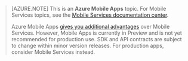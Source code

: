 <!-- not suitable for Mooncake -->

>[AZURE.NOTE] This is an **Azure Mobile Apps** topic. For Mobile Services topics, see the [Mobile Services documentation center](/documentation/services/mobile-services/). 
>
>Azure Mobile Apps [gives you additional advantages](/documentation/articles/app-service-mobile-value-prop-migration-from-mobile-services-preview) over Mobile Services. However, Mobile Apps is currently in Preview and is not yet recommended for production use. SDK and API contracts are subject to change within minor version releases. For production apps, consider Mobile Services instead. 

